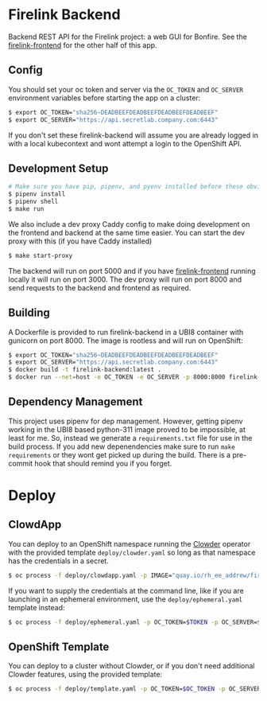 # Firelink Backend
Backend REST API for the Firelink project: a web GUI for Bonfire. See the [firelink-frontend](https://github.com/RedHatInsights/firelink-frontend) for the other half of this app.

## Config
You should set your oc token and server via the `OC_TOKEN` and `OC_SERVER` environment variables before starting the app on a cluster:
```bash
$ export OC_TOKEN="sha256~DEADBEEFDEADBEEFDEADBEEFDEADBEEF"
$ export OC_SERVER="https://api.secretlab.company.com:6443"
```
If you don't set these firelink-backend will assume you are already logged in with a local kubecontext and wont attempt a login to the OpenShift API.

## Development Setup
```bash
# Make sure you have pip, pipenv, and pyenv installed before these obviously
$ pipenv install
$ pipenv shell
$ make run
```
We also include a dev proxy Caddy config to make doing development on the frontend and backend at the same time easier. You can start the dev proxy with this (if you have Caddy installed)
```bash
$ make start-proxy
```
The backend will run on port 5000 and if you have [firelink-frontend](https://github.com/RedHatInsights/firelink-frontend) running locally it will run on port 3000. The dev proxy will run on port 8000 and send requests to the backend and frontend as required.

## Building
A Dockerfile is provided to run firelink-backend in a UBI8 container with gunicorn on port 8000. The image is rootless and will run on OpenShift:

```bash
$ export OC_TOKEN="sha256~DEADBEEFDEADBEEFDEADBEEFDEADBEEF"
$ export OC_SERVER="https://api.secretlab.company.com:6443"
$ docker build -t firelink-backend:latest .
$ docker run --net=host -e OC_TOKEN -e OC_SERVER -p 8000:8000 firelink-backend:latest
```

## Dependency Management
This project uses pipenv for dep management. However, getting pipenv working in the UBI8 based python-311 image proved to be impossible, at least for me. So, instead we generate a `requirements.txt` file for use in the build process. If you add new depenendencies make sure to run `make requirements` or they wont get picked up during the build. There is a pre-commit hook that should remind you if you forget.

# Deploy

## ClowdApp
You can deploy to an OpenShift namespace running the [Clowder](https://github.com/RedHatInsights/clowder) operator with the provided template `deploy/clowder.yaml` so long as that namespace has the credentials in a secret.

```bash
$ oc process -f deploy/clowdapp.yaml -p IMAGE="quay.io/rh_ee_addrew/firelink-backend" -p IMAGE_TAG="latest" -p ENV_NAME="env-ephemeral-arficv" | oc apply -n ephemeral-arficv -f -
```

If you want to supply the credentials at the command line, like if you are launching in an ephemeral environment, use the `deploy/ephemeral.yaml` template instead:

```bash
$ oc process -f deploy/ephemeral.yaml -p OC_TOKEN=$TOKEN -p OC_SERVER=$SERVER -p IMAGE="quay.io/rh_ee_addrew/firelink-backend" -p IMAGE_TAG="latest" -p ENV_NAME="env-ephemeral-arficv" | oc apply -n ephemeral-arficv -f -
```

## OpenShift Template
You can deploy to a cluster without Clowder, or if you don't need additional Clowder features, using the provided template:

```bash
$ oc process -f deploy/template.yaml -p OC_TOKEN=$OC_TOKEN -p OC_SERVER=$OC_SERVER -p IMAGE="quay.io/rh_ee_addrew/firelink-backend" -p IMAGE_TAG="latest" | oc apply -n $NS -f - 
```